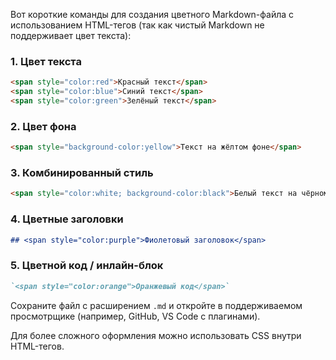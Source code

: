 Вот короткие команды для создания цветного Markdown-файла с использованием HTML-тегов (так как чистый Markdown не поддерживает цвет текста):  

### 1. **Цвет текста**  
```markdown
<span style="color:red">Красный текст</span>  
<span style="color:blue">Синий текст</span>  
<span style="color:green">Зелёный текст</span>  
```

### 2. **Цвет фона**  
```markdown
<span style="background-color:yellow">Текст на жёлтом фоне</span>  
```

### 3. **Комбинированный стиль**  
```markdown
<span style="color:white; background-color:black">Белый текст на чёрном фоне</span>  
```

### 4. **Цветные заголовки**  
```markdown
## <span style="color:purple">Фиолетовый заголовок</span>  
```

### 5. **Цветной код / инлайн-блок**  
```markdown
`<span style="color:orange">Оранжевый код</span>`  
```

Сохраните файл с расширением `.md` и откройте в поддерживаемом просмотрщике (например, GitHub, VS Code с плагинами).  

Для более сложного оформления можно использовать CSS внутри HTML-тегов.



